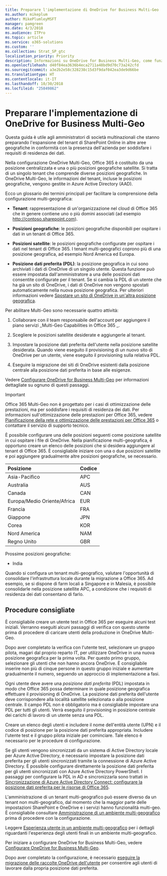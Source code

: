 ```yaml
---
title: Preparare l'implementazione di OneDrive for Business Multi-Geo
ms.author: mikeplum
author: MikePlumleyMSFT
manager: pamgreen
ms.date: 4/3/2018
ms.audience: ITPro
ms.topic: article
ms.service: o365-solutions
ms.custom: ''
ms.collection: Strat_SP_gtc
localization_priority: Priority
description: Informazioni su OneDrive for Business Multi-Geo, come funziona il tenant multi-geografico e quali posizioni geografiche sono disponibili per l'archiviazione dei dati.
ms.openlocfilehash: d40f84ea3636b4eca2711a48bd9d70c73a242cfd
ms.sourcegitcommit: a3e2b2e58c328238c15d3f9daf042ea3de9d66be
ms.translationtype: HT
ms.contentlocale: it-IT
ms.lasthandoff: 10/30/2018
ms.locfileid: "25849862"
---
```

# <a name="plan-for-onedrive-for-business-multi-geo"></a>Preparare l'implementazione di OneDrive for Business Multi-Geo

Questa guida è utile agli amministratori di società multinazionali che stanno preparando l'espansione del tenant di SharePoint Online in altre aree geografiche in conformità con la presenza dell'azienda per soddisfare i requisiti di residenza dei dati.

Nella configurazione OneDrive Multi-Geo, Office 365 è costituito da una posizione centralizzata e una o più posizioni geografiche satellite. Si tratta di un singolo tenant che comprende diverse posizioni geografiche. In OneDrive Multi-Geo, le informazioni del tenant, incluse le posizioni geografiche, vengono gestite in Azure Active Directory (AAD). 

Ecco un glossario dei termini principali per facilitare la comprensione della configurazione multi-geografica:

-   **Tenant**: rappresentazione di un'organizzazione nel cloud di Office 365 che in genere contiene uno o più domini associati (ad esempio http://contoso.sharepoint.com). 

-   **Posizioni geografiche**: le posizioni geografiche disponibili per ospitare i dati in un tenant di Office 365.

-   **Posizioni satellite**: le posizioni geografiche configurate per ospitare i dati nel tenant di Office 365. I tenant multi-geografici coprono più di una posizione geografica, ad esempio Nord America ed Europa.

-   **Posizione dati preferita (PDL)**: la posizione geografica in cui sono archiviati i dati di OneDrive di un singolo utente. Questa funzione può essere impostata dall'amministratore a una delle posizioni dati consentite configurate per il tenant. Se si cambia la PDL di un utente che ha già un sito di OneDrive, i dati di OneDrive non vengono spostati automaticamente nella nuova posizione geografica. Per ulteriori informazioni vedere [Spostare un sito di OneDrive in un'altra posizione geografica](move-onedrive-between-geo-locations.md).

Per abilitare Multi-Geo sono necessarie quattro attività:

1.  Collaborare con il team responsabile dell'account per aggiungere il piano servizi _Multi-Geo Capabilities in Office 365 _.

2.  Scegliere le posizioni satellite desiderate e aggiungerle al tenant.

3.  Impostare la posizione dati preferita dell'utente nella posizione satellite desiderata. Quando viene eseguito il provisioning di un nuovo sito di OneDrive per un utente, viene eseguito il provisioning sulla relativa PDL.

4.  Eseguire la migrazione dei siti di OneDrive esistenti dalla posizione centrale alla posizione dati preferita in base alle esigenze.

Vedere [Configurare OneDrive for Business Multi-Geo](multi-geo-tenant-configuration.md) per informazioni dettagliate su ognuno di questi passaggi.

> [!IMPORTANT]
> Office 365 Multi-Geo non è progettato per i casi di ottimizzazione delle prestazioni, ma per soddisfare i requisiti di residenza dei dati. Per informazioni sull'ottimizzazione delle prestazioni per Office 365, vedere [Pianificazione della rete e ottimizzazione delle prestazioni per Office 365](https://support.office.com/article/e5f1228c-da3c-4654-bf16-d163daee8848) o contattare il servizio di supporto tecnico.

È possibile configurare una delle posizioni seguenti come posizione satellite in cui ospitare i file di OneDrive. Nella pianificazione multi-geografica, è opportuno creare un elenco delle posizioni che si desidera aggiungere al tenant di Office 365. È consigliabile iniziare con una o due posizioni satellite e poi aggiungere gradualmente altre posizioni geografiche, se necessario.

<table>
<thead>
<tr class="header">
<th align="left"><strong>Posizione</strong></th>
<th align="left"><strong>Codice</strong></th>
</tr>
</thead>
<tbody>
<tr class="odd">
<td align="left">Asia-Pacifico</td>
<td align="left">APC</td>
</tr>
<tr class="even">
<td align="left">Australia</td>
<td align="left">AUS</td>
</tr>
<tr class="odd">
<td align="left">Canada</td>
<td align="left">CAN</td>
</tr>
<tr class="even">
<td align="left">Europa/Medio Oriente/Africa</td>
<td align="left">EUR</td>
</tr>
<tr class="odd">
<td align="left">Francia</td>
<td align="left">FRA</td>
</tr>
<tr class="odd">
<td align="left">Giappone</td>
<td align="left">JPN</td>
</tr>
<tr class="even">
<td align="left">Corea</td>
<td align="left">KOR</td>
</tr>
<tr class="odd">
<td align="left">Nord America</td>
<td align="left">NAM</td>
</tr>
<tr class="odd">
<td align="left">Regno Unito</td>
<td align="left">GBR</td>
</tr>
</tbody>
</table>

Prossime posizioni geografiche:
  
- India

Quando si configura un tenant multi-geografico, valutare l'opportunità di consolidare l'infrastruttura locale durante la migrazione a Office 365. Ad esempio, se si dispone di farm locali a Singapore e in Malesia, è possibile consolidarle nella posizione satellite APC, a condizione che i requisiti di residenza dei dati consentano di farlo.

## <a name="best-practices"></a>Procedure consigliate

È consigliabile creare un utente test in Office 365 per eseguire alcuni test iniziali. Verranno eseguiti alcuni passaggi di verifica con questo utente prima di procedere di caricare utenti della produzione in OneDrive Multi-Geo.

Dopo aver completato la verifica con l'utente test, selezionare un gruppo pilota, magari dal proprio reparto IT, per utilizzare OneDrive in una nuova posizione geografica per la prima volta. Per questo primo gruppo, selezionare gli utenti che non hanno ancora OneDrive. È consigliabile inserire non più di cinque persone in questo gruppo iniziale e aumentare gradualmente il numero, seguendo un approccio di implementazione a fasi.

Ogni utente deve avere una *posizione dati preferita* (PDL) impostata in modo che Office 365 possa determinare in quale posizione geografica effettuare il provisioning di OneDrive. La posizione dati preferita dell'utente deve corrispondere alla località satellite selezionata o alla posizione centrale. Il campo PDL non è obbligatorio ma è consigliabile impostare una PDL per tutti gli utenti. Verrà eseguito il provisioning in posizione centrale dei carichi di lavoro di un utente senza una PDL.   

Creare un elenco degli utenti e includere il nome dell'entità utente (UPN) e il codice di posizione per la posizione dati preferita appropriata. Includere l'utente test e il gruppo pilota iniziale per cominciare. Tale elenco è necessario per le procedure di configurazione.

Se gli utenti vengono sincronizzati da un sistema di Active Directory locale per Azure Active Directory, è necessario impostare la posizione dati preferita per gli utenti sincronizzati tramite la connessione di Azure Active Directory. È possibile configurare direttamente la posizione dati preferita per gli utenti sincronizzati con Azure Active Directory PowerShell. I passaggi per configurare la PDL in AD e sincronizzarla sono trattati in [Sincronizzazione di Azure Active Directory Connect: configurare la posizione dati preferita per le risorse di Office 365](https://docs.microsoft.com/it-IT/azure/active-directory/connect/active-directory-aadconnectsync-feature-preferreddatalocation).

L'amministrazione di un tenant multi-geografico può essere diverso da un tenant non multi-geografico, dal momento che la maggior parte delle impostazioni SharePoint e OneDrive e i servizi hanno funzionalità multi-geo. È consigliabile consultare [Amministrazione di un ambiente multi-geografico](administering-a-multi-geo-environment.md) prima di procedere con la configurazione.

Leggere [Esperienza utente in un ambiente multi-geografico](multi-geo-user-experience.md) per i dettagli riguardanti l'esperienza degli utenti finali in un ambiente multi-geografico.

Per iniziare a configurare OneDrive for Business Multi-Geo, vedere [Configurare OneDrive for Business Multi-Geo](multi-geo-tenant-configuration.md).

Dopo aver completato la configurazione, è necessario [eseguire la migrazione delle raccolte OneDrive dell'utente](move-onedrive-between-geo-locations.md) per consentire agli utenti di lavorare dalla propria posizione dati preferita.
